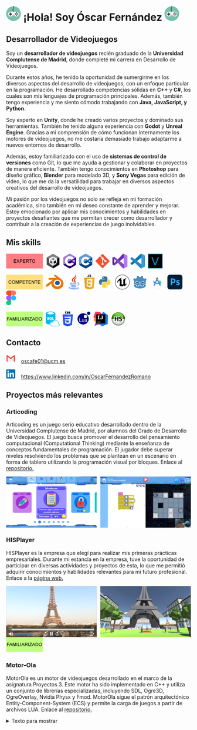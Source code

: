 <!--
# (https://raw.githubusercontent.com/mouredev/mouredev/master/mouredev_emote.png)
-->
# <img src="https://github.com/OskarFreestyle/OskarFreestyle/blob/main/Images/VideogameControllerIcon.png" width="40" height="40" /> ¡Hola! Soy Óscar Fernández <img src="https://github.com/OskarFreestyle/OskarFreestyle/blob/main/Images/VideogameControllerIcon.png" width="40" height="40" />
## Desarrollador de Videojuegos

Soy un **desarrollador de videojuegos** recién graduado de la **Universidad Complutense de Madrid**, donde completé mi carrera en Desarrollo de Videojuegos.

Durante estos años, he tenido la oportunidad de sumergirme en los diversos aspectos del desarrollo de videojuegos, con un enfoque particular en la programación. He desarrollado competencias sólidas en **C++** y **C#**, los cuales son mis lenguajes de programación principales. Además, también tengo experiencia y me siento cómodo trabajando con **Java, JavaScript, y Python.**

Soy experto en **Unity**, donde he creado varios proyectos y dominado sus herramientas. También he tenido alguna experiencia con **Godot** y **Unreal Engine**. Gracias a mi comprensión de cómo funcionan internamente los motores de videojuegos, no me costaría demasiado trabajo adaptarme a nuevos entornos de desarrollo.

Además, estoy familiarizado con el uso de **sistemas de control de versiones** como Git, lo que me ayuda a gestionar y colaborar en proyectos de manera eficiente. También tengo conocimientos en **Photoshop** para diseño gráfico, **Blender** para modelado 3D, y **Sony Vegas** para edición de video, lo que me da la versatilidad para trabajar en diversos aspectos creativos del desarrollo de videojuegos.

Mi pasión por los videojuegos no solo se refleja en mi formación académica, sino también en mi deseo constante de aprender y mejorar. Estoy emocionado por aplicar mis conocimientos y habilidades en proyectos desafiantes que me permitan crecer como desarrollador y contribuir a la creación de experiencias de juego inolvidables.

## Mis skills
<img src="https://github.com/OskarFreestyle/OskarFreestyle/blob/main/Images/TierLevels1.png" width="100" height="40" />&nbsp;&nbsp;<img src="https://github.com/OskarFreestyle/OskarFreestyle/blob/main/Images/UnityIcon.png" height="40" style="height: 40px; width: auto;" />&nbsp;&nbsp;<img src="https://github.com/OskarFreestyle/OskarFreestyle/blob/main/Images/C%23Icon.png" height="40" style="height: 40px; width: auto;" />&nbsp;&nbsp;<img src="https://github.com/OskarFreestyle/OskarFreestyle/blob/main/Images/C%2B%2BIcon.png" height="40" style="height: 40px; width: auto;" />&nbsp;&nbsp;<img src="https://github.com/OskarFreestyle/OskarFreestyle/blob/main/Images/GitIcon.png" height="40" style="height: 40px; width: auto;" />&nbsp;&nbsp;<img src="https://github.com/OskarFreestyle/OskarFreestyle/blob/main/Images/VisualStudioIcon.png" height="40" style="height: 40px; width: auto;" />&nbsp;&nbsp;<img src="https://github.com/OskarFreestyle/OskarFreestyle/blob/main/Images/VisualStudioCodeIcon.png" height="40" style="height: 40px; width: auto;" />&nbsp;&nbsp;<img src="https://github.com/OskarFreestyle/OskarFreestyle/blob/main/Images/VegasIcon.png" height="40" style="height: 40px; width: auto;" />

<img src="https://github.com/OskarFreestyle/OskarFreestyle/blob/main/Images/TierLevels2.png" width="100" height="40" />&nbsp;&nbsp;<img src="https://github.com/OskarFreestyle/OskarFreestyle/blob/main/Images/BlenderIcon.png" height="40" style="height: 40px; width: auto;" />&nbsp;&nbsp;<img src="https://github.com/OskarFreestyle/OskarFreestyle/blob/main/Images/JavaIcon.png" height="40" style="height: 40px; width: auto;" />&nbsp;&nbsp;<img src="https://github.com/OskarFreestyle/OskarFreestyle/blob/main/Images/JavaScriptIcon.png" height="40" style="height: 40px; width: auto;" />&nbsp;&nbsp;<img src="https://github.com/OskarFreestyle/OskarFreestyle/blob/main/Images/PythonIcon.png" height="40" style="height: 40px; width: auto;" />&nbsp;&nbsp;<img src="https://github.com/OskarFreestyle/OskarFreestyle/blob/main/Images/UnrealEngineIcon.png" height="40" style="height: 40px; width: auto;" />&nbsp;&nbsp;<img src="https://github.com/OskarFreestyle/OskarFreestyle/blob/main/Images/GodotIcon.png" height="40" style="height: 40px; width: auto;" />&nbsp;&nbsp;<img src="https://github.com/OskarFreestyle/OskarFreestyle/blob/main/Images/AndroidStudioIcon.png" height="40" style="height: 40px; width: auto;" />&nbsp;&nbsp;<img src="https://github.com/OskarFreestyle/OskarFreestyle/blob/main/Images/PhotoshopIcon.png" height="40" style="height: 40px; width: auto;" />&nbsp;&nbsp;<img src="https://github.com/OskarFreestyle/OskarFreestyle/blob/main/Images/FigmaIcon.png" height="40" style="height: 40px; width: auto;" />

<img src="https://github.com/OskarFreestyle/OskarFreestyle/blob/main/Images/TierLevels3.png" width="100" height="40" />&nbsp;&nbsp;<img src="https://github.com/OskarFreestyle/OskarFreestyle/blob/main/Images/SQLIcon.png" height="40" style="height: 40px; width: auto;" />&nbsp;&nbsp;<img src="https://github.com/OskarFreestyle/OskarFreestyle/blob/main/Images/CSSIcon.png" height="40" style="height: 40px; width: auto;" />&nbsp;&nbsp;<img src="https://github.com/OskarFreestyle/OskarFreestyle/blob/main/Images/LuaIcon.png" height="40" style="height: 40px; width: auto;" />&nbsp;&nbsp;<img src="https://github.com/OskarFreestyle/OskarFreestyle/blob/main/Images/IntelliJIcon.png" height="40" style="height: 40px; width: auto;" />&nbsp;&nbsp;<img src="https://github.com/OskarFreestyle/OskarFreestyle/blob/main/Images/HeidiSQLIcon.png" height="40" style="height: 40px; width: auto;" />

## Contacto
<img src="https://github.com/OskarFreestyle/OskarFreestyle/blob/main/Images/EmailIcon.png" height="25" style="height: 25px; width: auto;" /> &nbsp;&nbsp; oscafe01@ucm.es

<img src="https://github.com/OskarFreestyle/OskarFreestyle/blob/main/Images/LinkedInIcon.png" height="25" style="height: 25px; width: auto;" /> &nbsp;&nbsp; https://www.linkedin.com/in/OscarFernandezRomano

## Proyectos más relevantes
### Articoding
Articoding es un juego serio educativo desarrollado dentro de la Universidad Complutense de Madrid, por alumnos del Grado de Desarrollo de Videojuegos. El juego busca promover el desarrollo del pensamiento computacional (Computational Thinking) mediante la enseñanza de conceptos fundamentales de programación. El jugador debe superar niveles resolviendo los problemas que se plantean en un escenario en forma de tablero utilizando la programación visual por bloques. Enlace al [repositorio.](https://github.com/OskarFreestyle/Articoding23-24)

<div style="display: flex; justify-content: space-between;">
    <img src="https://github.com/OskarFreestyle/OskarFreestyle/blob/main/Images/Portfolio/Articoding1.png" style="width: 49%; height: auto;" />
    <img src="https://github.com/OskarFreestyle/OskarFreestyle/blob/main/Images/Portfolio/Articoding2.png" style="width: 49%; height: auto;" />
</div>

### HISPlayer
HISPlayer es la empresa que elegí para realizar mis primeras prácticas empresariales. Durante mi estancia en la empresa, tuve la oportunidad de participar en diversas actividades y proyectos de esta, lo que me permitió adquirir conocimientos y habilidades relevantes para mi futuro profesional. Enlace a la [página web.](https://hisplayer.com/)

<div style="display: flex; justify-content: space-between;">
    <img src="https://github.com/OskarFreestyle/OskarFreestyle/blob/main/Images/Portfolio/HISPlayer1.png" style="width: 49%; height: auto;" />
    <img src="https://github.com/OskarFreestyle/OskarFreestyle/blob/main/Images/Portfolio/HISPlayer2.png" style="width: 49%; height: auto;" />
</div>

<img src="https://github.com/OskarFreestyle/OskarFreestyle/blob/main/Images/TierLevels3.png" width="100" height="40" />

### Motor-Ola
MotorOla es un motor de videojuegos desarrollado en el marco de la asignatura Proyectos 3. Este motor ha sido implementado en C++ y utiliza un conjunto de librerías especializadas, incluyendo SDL, Ogre3D, OgreOverlay, Nvidia Physx y Fmod. MotorOla sigue el patrón arquitectónico Entity-Component-System (ECS) y permite la carga de juegos a partir de archivos LUA. Enlace al [repositorio.](https://github.com/OskarFreestyle/Motor-Ola-Recu)

<details>
  <summary>Texto para mostrar</summary>
  
  Aquí está el texto oculto. Se mostrará cuando el usuario haga clic en "Texto para mostrar".
  
</details>

<!--
**OskarFreestyle/OskarFreestyle** is a ✨ _special_ ✨ repository because its `README.md` (this file) appears on your GitHub profile.

Here are some ideas to get you started:

- 🔭 I’m currently working on ...
- 🌱 I’m currently learning ...
- 👯 I’m looking to collaborate on ...
- 🤔 I’m looking for help with ...
- 💬 Ask me about ...
- 📫 How to reach me: ...
- 😄 Pronouns: ...
- ⚡ Fun fact: ...
-->
